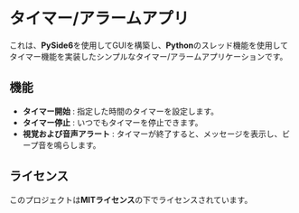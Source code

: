 # タイマー/アラームアプリ

これは、**PySide6**を使用してGUIを構築し、**Python**のスレッド機能を使用してタイマー機能を実装したシンプルなタイマー/アラームアプリケーションです。

## 機能

- **タイマー開始** : 指定した時間のタイマーを設定します。
- **タイマー停止** : いつでもタイマーを停止できます。
- **視覚および音声アラート** : タイマーが終了すると、メッセージを表示し、ビープ音を鳴らします。

## ライセンス

このプロジェクトは**MITライセンス**の下でライセンスされています。